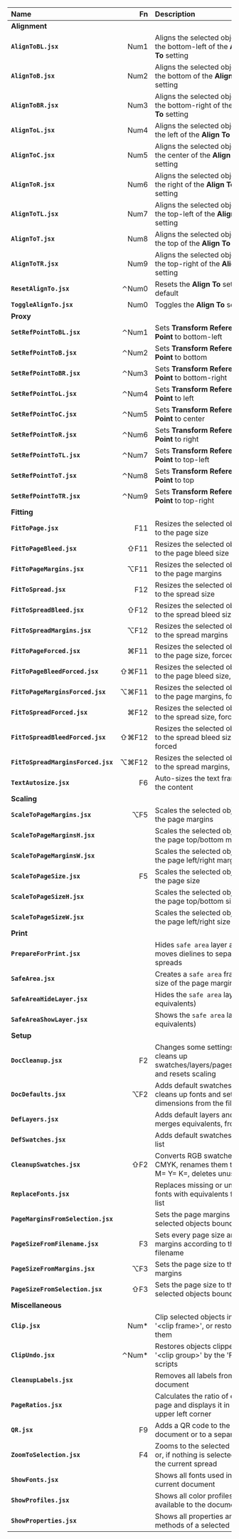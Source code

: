 Name                               |   Fn  | Description
:---                               |  ---: | :---
**Alignment**                              |
**`AlignToBL.jsx`**                |  Num1 | Aligns the selected objects to the bottom-left of the **Align To** setting
**`AlignToB.jsx`**                 |  Num2 | Aligns the selected objects to the bottom of the **Align To** setting
**`AlignToBR.jsx`**                |  Num3 | Aligns the selected objects to the bottom-right of the **Align To** setting
**`AlignToL.jsx`**                 |  Num4 | Aligns the selected objects to the left of the **Align To** setting
**`AlignToC.jsx`**                 |  Num5 | Aligns the selected objects to the center of the **Align To** setting
**`AlignToR.jsx`**                 |  Num6 | Aligns the selected objects to the right of the **Align To** setting
**`AlignToTL.jsx`**                |  Num7 | Aligns the selected objects to the top-left of the **Align To** setting
**`AlignToT.jsx`**                 |  Num8 | Aligns the selected objects to the top of the **Align To** setting
**`AlignToTR.jsx`**                |  Num9 | Aligns the selected objects to the top-right of the **Align To** setting
**`ResetAlignTo.jsx`**             | ⌃Num0 | Resets the **Align To** setting to default
**`ToggleAlignTo.jsx`**            |  Num0 | Toggles the **Align To** setting
**Proxy**                                  |
**`SetRefPointToBL.jsx`**          | ⌃Num1 | Sets **Transform Reference Point** to bottom-left
**`SetRefPointToB.jsx`**           | ⌃Num2 | Sets **Transform Reference Point** to bottom
**`SetRefPointToBR.jsx`**          | ⌃Num3 | Sets **Transform Reference Point** to bottom-right
**`SetRefPointToL.jsx`**           | ⌃Num4 | Sets **Transform Reference Point** to left
**`SetRefPointToC.jsx`**           | ⌃Num5 | Sets **Transform Reference Point** to center
**`SetRefPointToR.jsx`**           | ⌃Num6 | Sets **Transform Reference Point** to right
**`SetRefPointToTL.jsx`**          | ⌃Num7 | Sets **Transform Reference Point** to top-left
**`SetRefPointToT.jsx`**           | ⌃Num8 | Sets **Transform Reference Point** to top
**`SetRefPointToTR.jsx`**          | ⌃Num9 | Sets **Transform Reference Point** to top-right
**Fitting**                                |
**`FitToPage.jsx`**                |   F11 | Resizes the selected objects to the page size
**`FitToPageBleed.jsx`**           |  ⇧F11 | Resizes the selected objects to the page bleed size
**`FitToPageMargins.jsx`**         |  ⌥F11 | Resizes the selected objects to the page margins
**`FitToSpread.jsx`**              |   F12 | Resizes the selected objects to the spread size
**`FitToSpreadBleed.jsx`**         |  ⇧F12 | Resizes the selected objects to the spread bleed size
**`FitToSpreadMargins.jsx`**       |  ⌥F12 | Resizes the selected objects to the spread margins
**`FitToPageForced.jsx`**          |  ⌘F11 | Resizes the selected objects to the page size, forced
**`FitToPageBleedForced.jsx`**     | ⇧⌘F11 | Resizes the selected objects to the page bleed size, forced
**`FitToPageMarginsForced.jsx`**   | ⌥⌘F11 | Resizes the selected objects to the page margins, forced
**`FitToSpreadForced.jsx`**        |  ⌘F12 | Resizes the selected objects to the spread size, forced
**`FitToSpreadBleedForced.jsx`**   | ⇧⌘F12 | Resizes the selected objects to the spread bleed size, forced
**`FitToSpreadMarginsForced.jsx`** | ⌥⌘F12 | Resizes the selected objects to the spread margins, forced
**`TextAutosize.jsx`**             |    F6 | Auto-sizes the text frame to the content
**Scaling**                                |
**`ScaleToPageMargins.jsx`**       |   ⌥F5 | Scales the selected objects to the page margins
**`ScaleToPageMarginsH.jsx`**      |       | Scales the selected objects to the page top/bottom margins
**`ScaleToPageMarginsW.jsx`**      |       | Scales the selected objects to the page left/right margins
**`ScaleToPageSize.jsx`**          |    F5 | Scales the selected objects to the page size
**`ScaleToPageSizeH.jsx`**         |       | Scales the selected objects to the page top/bottom size
**`ScaleToPageSizeW.jsx`**         |       | Scales the selected objects to the page left/right size
**Print**                                  |
**`PrepareForPrint.jsx`**          |       | Hides `safe area` layer and moves dielines to separate spreads
**`SafeArea.jsx`**                 |       | Creates a `safe area` frame the size of the page margins
**`SafeAreaHideLayer.jsx`**        |       | Hides the `safe area` layer (or equivalents)
**`SafeAreaShowLayer.jsx`**        |       | Shows the `safe area` layer (or equivalents)
**Setup**                                  |
**`DocCleanup.jsx`**               |    F2 | Changes some settings, cleans up swatches/layers/pages/guides and resets scaling
**`DocDefaults.jsx`**              |   ⌥F2 | Adds default swatches/layers, cleans up fonts and sets page dimensions from the filename
**`DefLayers.jsx`**                |       | Adds default layers and merges equivalents, from a list
**`DefSwatches.jsx`**              |       | Adds default swatches from a list
**`CleanupSwatches.jsx`**          |   ⇧F2 | Converts RGB swatches to CMYK, renames them to C= M= Y= K=, deletes unused
**`ReplaceFonts.jsx`**             |       | Replaces missing or unwanted fonts with equivalents from a list
**`PageMarginsFromSelection.jsx`** |       | Sets the page margins to the selected objects bounds
**`PageSizeFromFilename.jsx`**     |    F3 | Sets every page size and margins according to the filename
**`PageSizeFromMargins.jsx`**      |   ⌥F3 | Sets the page size to the page margins
**`PageSizeFromSelection.jsx`**    |   ⇧F3 | Sets the page size to the selected objects bounds
**Miscellaneous**                          |
**`Clip.jsx`**                     |  Num* | Clip selected objects in a '\<clip frame\>', or restores them
**`ClipUndo.jsx`**                 | ⌃Num* | Restores objects clipped in a '\<clip group\>' by the 'FitTo' scripts
**`CleanupLabels.jsx`**            |       | Removes all labels from the document
**`PageRatios.jsx`**               |       | Calculates the ratio of each page and displays it in the upper left corner
**`QR.jsx`**                       |    F9 | Adds a QR code to the current document or to a separate file
**`ZoomToSelection.jsx`**          |    F4 | Zooms to the selected objects or, if nothing is selected, to the current spread
**`ShowFonts.jsx`**                |       | Shows all fonts used in the current document
**`ShowProfiles.jsx`**             |       | Shows all color profiles available to the document
**`ShowProperties.jsx`**           |       | Shows all properties and methods of a selected object

<!-- ⌃⌥⇧⌘ -->
